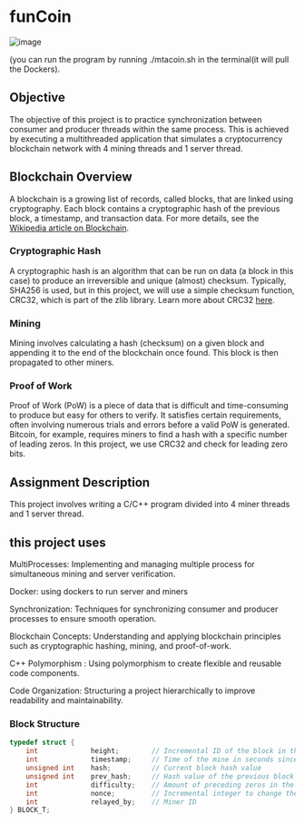 # funCoin
![image](https://github.com/user-attachments/assets/9610ed53-32c1-43c2-9d90-e28345a2acbb)

(you can run the program by  running ./mtacoin.sh in the terminal(it will pull the Dockers).
## Objective
The objective of this project is to practice synchronization between consumer and producer threads within the same process. This is achieved by executing a multithreaded application that simulates a cryptocurrency blockchain network with 4 mining threads and 1 server thread.

## Blockchain Overview
A blockchain is a growing list of records, called blocks, that are linked using cryptography. Each block contains a cryptographic hash of the previous block, a timestamp, and transaction data. For more details, see the [Wikipedia article on Blockchain](https://en.wikipedia.org/wiki/Blockchain).

### Cryptographic Hash
A cryptographic hash is an algorithm that can be run on data (a block in this case) to produce an irreversible and unique (almost) checksum. Typically, SHA256 is used, but in this project, we will use a simple checksum function, CRC32, which is part of the zlib library. Learn more about CRC32 [here](https://en.wikipedia.org/wiki/Cyclic_redundancy_check).

### Mining
Mining involves calculating a hash (checksum) on a given block and appending it to the end of the blockchain once found. This block is then propagated to other miners.

### Proof of Work
Proof of Work (PoW) is a piece of data that is difficult and time-consuming to produce but easy for others to verify. It satisfies certain requirements, often involving numerous trials and errors before a valid PoW is generated. Bitcoin, for example, requires miners to find a hash with a specific number of leading zeros. In this project, we use CRC32 and check for leading zero bits.

## Assignment Description
This project involves writing a C/C++ program divided into 4 miner threads and 1 server thread.
## this project uses
MultiProcesses: Implementing and managing multiple process for simultaneous mining and server verification.

Docker: using dockers to run server and miners

Synchronization: Techniques for synchronizing consumer and producer processes to ensure smooth operation.

Blockchain Concepts: Understanding and applying blockchain principles such as cryptographic hashing, mining, and proof-of-work.

C++ Polymorphism : Using polymorphism to create flexible and reusable code components.

Code Organization: Structuring a project hierarchically to improve readability and maintainability.

### Block Structure
```c
typedef struct {
    int             height;        // Incremental ID of the block in the chain
    int             timestamp;     // Time of the mine in seconds since epoch
    unsigned int    hash;          // Current block hash value
    unsigned int    prev_hash;     // Hash value of the previous block
    int             difficulty;    // Amount of preceding zeros in the hash
    int             nonce;         // Incremental integer to change the hash value
    int             relayed_by;    // Miner ID
} BLOCK_T;


